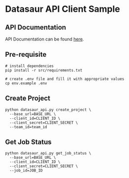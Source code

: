 # Datasaur API Client Sample

## API Documentation
API Documentation can be found [here](https://datasaurai.gitbook.io/advanced/apis-docs).

## Pre-requisite
```
# install dependencies
pip install -r src/requirements.txt

# create .env file and fill it with appropriate values
cp env.example .env
```

## Create Project
```
python datasaur_api.py create_project \
  --base_url=BASE_URL \
  --client_id=CLIENT_ID \
  --client_secret=CLIENT_SECRET \
  --team_id=team_id
```

## Get Job Status
```
python datasaur_api.py get_job_status \
  --base_url=BASE_URL \
  --client_id=CLIENT_ID \
  --client_secret=CLIENT_SECRET \
  --job_id=JOB_ID
```
